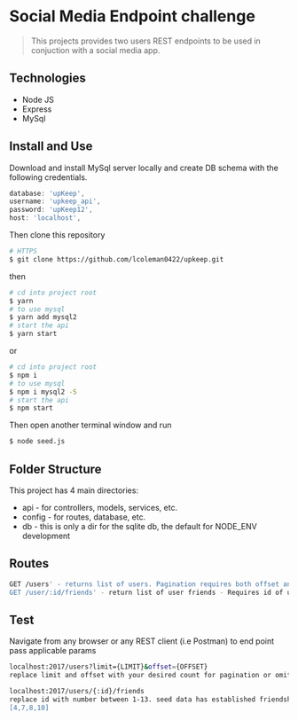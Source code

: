 # Social Media Endpoint challenge

>  This projects provides two users REST endpoints to be used in conjuction with a social media app. 

## Technologies 

- Node JS
- Express
- MySql

## Install and Use

Download and install MySql server locally and create DB schema with the following credentials. 
 
  ```js
  database: 'upKeep',
  username: 'upkeep_api',
  password: 'upKeep12',
  host: 'localhost',
  ```


Then clone this repository

```sh
# HTTPS
$ git clone https://github.com/lcoleman0422/upkeep.git
```

then

```sh
# cd into project root
$ yarn
# to use mysql
$ yarn add mysql2
# start the api
$ yarn start
```

or

```sh
# cd into project root
$ npm i
# to use mysql
$ npm i mysql2 -S
# start the api
$ npm start
```

Then open another terminal window and run 

```sh
$ node seed.js 
```


## Folder Structure

This project has 4 main directories:

- api - for controllers, models, services, etc.
- config - for routes, database, etc.
- db - this is only a dir for the sqlite db, the default for NODE_ENV development

## Routes 
```sh
GET /users' - returns list of users. Pagination requires both offset and limit query params to be passed
GET /user/:id/friends' - return list of user friends - Requires id of user to be passed.  
```

## Test 
Navigate from any browser or any REST client (i.e Postman) to end point pass applicable params 

```sh
localhost:2017/users?limit={LIMIT}&offset={OFFSET}
replace limit and offset with your desired count for pagination or omit both for all users

localhost:2017/users/{:id}/friends 
replace id with number between 1-13. seed data has established friendships for the following userid's
[4,7,8,10]

```





